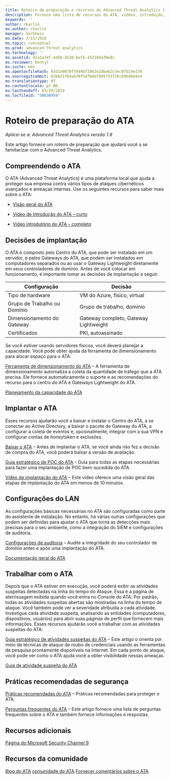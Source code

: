 ```yaml
---
title: Roteiro de preparação e recursos do Advanced Threat Analytics | Microsoft Docs
description: Fornece uma lista de recursos do ATA, vídeos, introdução, implantação e links do roteiro de preparação.
keywords: ''
author: rkarlin
ms.author: rkarlin
manager: barbkess
ms.date: 7/15/2018
ms.topic: conceptual
ms.prod: advanced-threat-analytics
ms.technology: ''
ms.assetid: 42a1a34f-ed6b-4538-befb-452168a30e8c
ms.reviewer: bennyl
ms.suite: ems
ms.openlocfilehash: 65d1e9070ff049bf2062e2dbeb2c5ec97b19e178
ms.sourcegitcommit: 62b631f64a639f5df04bf805755f26c69b40e8e4
ms.translationtype: HT
ms.contentlocale: pt-BR
ms.lasthandoff: 03/29/2019
ms.locfileid: "58638959"
---
```

# <a name="ata-readiness-roadmap"></a>Roteiro de preparação do ATA 

*Aplica-se a: Advanced Threat Analytics versão 1.9*

Este artigo fornece um roteiro de preparação que ajudará você a se familiarizar com o Advanced Threat Analytics.

## <a name="understanding-ata"></a>Compreendendo o ATA

O ATA (Advanced Threat Analytics) é uma plataforma local que ajuda a proteger sua empresa contra vários tipos de ataques cibernéticos avançados e ameaças internas. Use os seguintes recursos para saber mais sobre o ATA:

- [Visão geral do ATA](what-is-ata.md)

- [Vídeo de introdução do ATA – curto](https://aka.ms/ATAShort)

- [Vídeo introdutório do ATA – completo](https://aka.ms/ATAVideo) 


## <a name="deployment-decisions"></a>Decisões de implantação

O ATA é composto pelo Centro do ATA, que pode ser instalado em um servidor, e pelos Gateways do ATA, que podem ser instalados em computadores separados ou ao usar o Gateway Lightweight diretamente em seus controladores de domínio. Antes de você colocar em funcionamento, é importante tomar as decisões de implantação a seguir:

|Configuração | Decisão |
|----|----|
|Tipo de hardware|VM do Azure, físico, virtual|
|Grupo de Trabalho ou Domínio|Grupo de trabalho, domínio|
|Dimensionamento do Gateway|Gateway completo, Gateway Lightweight|
|Certificados|PKI, autoassinado|

Se você estiver usando servidores físicos, você deverá planejar a capacidade. Você pode obter ajuda da ferramenta de dimensionamento para alocar espaço para o ATA:

[Ferramenta de dimensionamento do ATA](ata-capacity-planning.md) – A ferramenta de dimensionamento automatiza a coleta da quantidade de tráfego que a ATA precisa. Ele fornece automaticamente o suporte e as recomendações do recurso para o centro do ATA e Gateways Lightweight do ATA.


[Planejamento da capacidade do ATA](ata-capacity-planning.md)


## <a name="deploy-ata"></a>Implantar o ATA

Esses recursos ajudarão você a baixar e instalar o Centro do ATA, a se conectar ao Active Directory, a baixar o pacote de Gateway do ATA, a configurar a coleta de eventos e, opcionalmente, integrar com a sua VPN e configurar contas de honeytoken e exclusões.

[Baixar o ATA](http://aka.ms/ataeval) – Antes de implantar o ATA, se você ainda não fez a decisão de compra do ATA, você poderá baixar a versão de avaliação. 

[Guia estratégico de POC do ATA](http://aka.ms/atapoc) – Guia para todas as etapas necessárias para fazer uma implantação de POC bem-sucedida do ATA.

[Vídeo de implantação do ATA](https://channel9.msdn.com/Shows/Microsoft-Security/Overview-of-ATA-Deployment-in-10-Minutes) – Este vídeo oferece uma visão geral das etapas de implantação do ATA em menos de 10 minutos.

## <a name="ata-settings"></a>Configurações do LAN

As configurações básicas necessárias no ATA são configuradas como parte do assistente de instalação. No entanto, há várias outras configurações que podem ser definidas para ajustar o ATA que torna as detecções mais precisas para o seu ambiente, como a integração do SIEM e configurações de auditoria.

[Configurações de auditoria](https://aka.ms/ataauditingblog) – Audite a integridade do seu controlador de domínio antes e após uma implantação do ATA.

[Documentação geral do ATA](https://docs.microsoft.com/advanced-threat-analytics/)

## <a name="work-with-ata"></a>Trabalhar com o ATA

Depois que o ATA estiver em execução, você poderá exibir as atividades suspeitas detectadas na linha do tempo do Ataque. Essa é a página de aterrissagem exibida quando você entra no Console do ATA. Por padrão, todas as atividades suspeitas abertas são mostradas na linha do tempo de ataque. Você também pode ver a severidade atribuída a cada atividade. Investigue cada atividade suspeita, analisando as entidades (computadores, dispositivos, usuários) para abrir suas páginas de perfil que fornecem mais informações. Esses recursos ajudarão você a trabalhar com as atividades suspeitas do ATA:

[Guia estratégico de atividades suspeitas do ATA](http://aka.ms/ataplaybook) – Este artigo o orienta por meio de técnicas de ataque de roubo de credenciais usando as ferramentas de pesquisa prontamente disponíveis na Internet. Em cada ponto de ataque, você pode ver como o ATA ajuda você a obter visibilidade nessas ameaças.

[Guia de atividade suspeita do ATA](suspicious-activity-guide.md)



## <a name="security-best-practices"></a>Práticas recomendadas de segurança

[Práticas recomendadas do ATA](https://aka.ms/atasecbestpractices) – Práticas recomendadas para proteger o ATA.

[Perguntas frequentes do ATA](ata-technical-faq.md) – Este artigo fornece uma lista de perguntas frequentes sobre o ATA e também fornece informações e respostas.

## <a name="additional-resources"></a>Recursos adicionais

[Página do Microsoft Security Channel 9](https://channel9.msdn.com/Shows/Microsoft-Security/)

## <a name="community-resources"></a>Recursos da comunidade

[Blog do ATA](https://aka.ms/ATABlog)
[comunidade do ATA](https://aka.ms/ATACommunity)
[Fornecer comentários sobre o ATA](https://aka.ms/ATAUserVoice)

